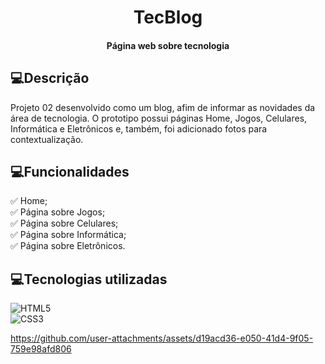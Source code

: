 <div align="center">
  
<h1> 
  TecBlog    
</h1> 

#### Página web sobre tecnologia

</div>

<h2>💻Descrição</h2>

Projeto 02 desenvolvido como um blog, afim de informar as novidades da área de tecnologia. O prototipo possui páginas Home, Jogos, Celulares, Informática e Eletrônicos e, também, foi adicionado fotos para contextualização.

<h2>💻Funcionalidades</h2>

✅ Home; <br>
✅ Página sobre Jogos; <br>
✅ Página sobre Celulares; <br>
✅ Página sobre Informática; <br>
✅ Página sobre Eletrônicos.

<h2>💻Tecnologias utilizadas </h2>

![HTML5](https://img.shields.io/badge/HTML5-E34F26?style=for-the-badge&logo=html5&logoColor=white&labelColor=black&color=black) <br>
![CSS3](https://img.shields.io/badge/CSS3-1572B6?style=for-the-badge&logo=css3&logoColor=white&labelColor=black&color=black)




https://github.com/user-attachments/assets/d19acd36-e050-41d4-9f05-759e98afd806

